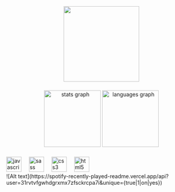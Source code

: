 

<div align="center">
  <img height="200" src="https://i.pinimg.com/originals/ad/ad/79/adad79ab8693e3f4d5866243ff3ef4f4.gif"  />
</div>

###

<div align="center">
  <img src="https://github-readme-stats.vercel.app/api?username=WillianArrud4&hide_title=false&hide_rank=false&show_icons=true&include_all_commits=true&count_private=true&disable_animations=false&theme=aura&locale=en&hide_border=false&order=1" height="150" alt="stats graph"  />
  <img src="https://github-readme-stats.vercel.app/api/top-langs?username=WillianArrud4&locale=en&hide_title=false&layout=compact&card_width=320&langs_count=6&theme=aura&hide_border=false&order=2" height="150" alt="languages graph"  />
</div>

###

<div align="left">
  <img src="https://cdn.jsdelivr.net/gh/devicons/devicon/icons/javascript/javascript-plain.svg" height="40" alt="javascript logo"  />
  <img width="12" />
  <img src="https://cdn.jsdelivr.net/gh/devicons/devicon/icons/sass/sass-original.svg" height="40" alt="sass logo"  />
  <img width="12" />
  <img src="https://cdn.jsdelivr.net/gh/devicons/devicon/icons/css3/css3-original.svg" height="40" alt="css3 logo"  />
  <img width="12" />
  <img src="https://cdn.jsdelivr.net/gh/devicons/devicon/icons/html5/html5-original.svg" height="40" alt="html5 logo"  />
</div>
![Alt text](https://spotify-recently-played-readme.vercel.app/api?user=31rvtvfgwhdgrxmx7zfsckrcpa7i&unique={true|1|on|yes})

###
